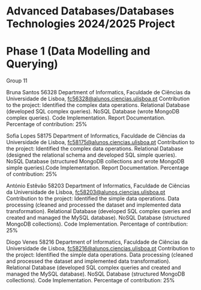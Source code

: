 # Advanced Databases/Databases Technologies 2024/2025 Project
# Phase 1 (Data Modelling and Querying)

Group 11

Bruna Santos 56328
Department of Informatics, Faculdade de Ciências da Universidade de Lisboa, fc56328@alunos.ciencias.ulisboa.pt 
Contribution to the project: Identified the complex data operations. Relational Database (developed SQL complex queries). NoSQL Database (wrote MongoDB complex queries). Code Implementation. Report Documentation.
Percentage of contribution: 25%

Sofia Lopes 58175
Department of Informatics, Faculdade de Ciências da Universidade de Lisboa, fc58175@alunos.ciencias.ulisboa.pt 
Contribution to the project: Identified the complex data operations. Relational Database (designed the relational schema and developed SQL simple queries). NoSQL Database (structured MongoDB collections and wrote MongoDB simple queries).Code Implementation. Report Documentation.
Percentage of contribution: 25%

António Estêvão 58203
Department of Informatics, Faculdade de Ciências da Universidade de Lisboa, fc58203@alunos.ciencias.ulisboa.pt 
Contribution to the project: Identified the simple data operations. Data processing (cleaned and processed the dataset and implemented data transformation). Relational Database (developed SQL complex queries and created and managed the MySQL database). NoSQL Database (structured MongoDB collections). Code Implementation.
Percentage of contribution: 25%

Diogo Venes 58216
Department of Informatics, Faculdade de Ciências da Universidade de Lisboa, fc58216@alunos.ciencias.ulisboa.pt 
Contribution to the project: Identified the simple data operations. Data processing (cleaned and processed the dataset and implemented data transformation). Relational Database (developed SQL complex queries and created and managed the MySQL database). NoSQL Database (structured MongoDB collections).  Code Implementation. 
Percentage of contribution: 25%
